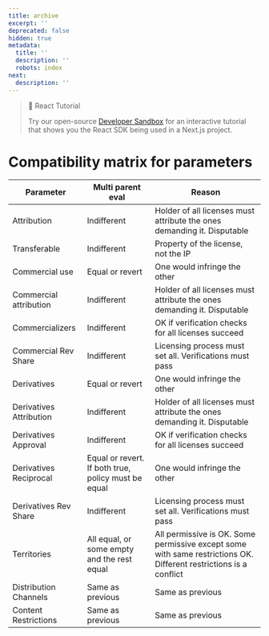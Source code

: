 ```yaml
---
title: archive
excerpt: ''
deprecated: false
hidden: true
metadata:
  title: ''
  description: ''
  robots: index
next:
  description: ''
---
```

> 🏁 React Tutorial
> 
> Try our open-source <a href="https://sandbox.storyprotocol.xyz/" target="_blank">Developer Sandbox</a> for an interactive tutorial that shows you the React SDK being used in a Next.js project.

# Compatibility matrix for parameters

| Parameter               | Multi parent eval                                   | Reason                                                                                                            |
| ----------------------- | --------------------------------------------------- | ----------------------------------------------------------------------------------------------------------------- |
| Attribution             | Indifferent                                         | Holder of all licenses must attribute the ones demanding it. Disputable                                           |
| Transferable            | Indifferent                                         | Property of the license, not the IP                                                                               |
| Commercial use          | Equal or revert                                     | One would infringe the other                                                                                      |
| Commercial attribution  | Indifferent                                         | Holder of all licenses must attribute the ones demanding it. Disputable                                           |
| Commercializers         | Indifferent                                         | OK if verification checks for all licenses succeed                                                                |
| Commercial Rev Share    | Indifferent                                         | Licensing process must set all. Verifications must pass                                                           |
| Derivatives             | Equal or revert                                     | One would infringe the other                                                                                      |
| Derivatives Attribution | Indifferent                                         | Holder of all licenses must attribute the ones demanding it. Disputable                                           |
| Derivatives Approval    | Indifferent                                         | OK if verification checks for all licenses succeed                                                                |
| Derivatives Reciprocal  | Equal or revert. If both true, policy must be equal | One would infringe the other                                                                                      |
| Derivatives Rev Share   | Indifferent                                         | Licensing process must set all. Verifications must pass                                                           |
| Territories             | All equal, or some empty and the rest equal         | All permissive is OK. Some permissive except some with same restrictions OK. Different restrictions is a conflict |
| Distribution Channels   | Same as previous                                    | Same as previous                                                                                                  |
| Content Restrictions    | Same as previous                                    | Same as previous                                                                                                  |